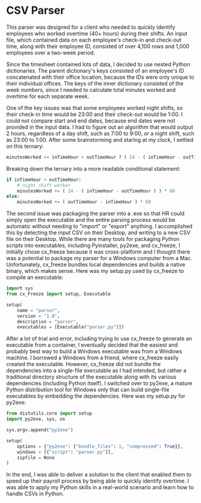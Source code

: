 <!-- https://pyoxidizer.readthedocs.io/en/stable/comparisons.html -->

# CSV Parser

This parser was designed for a client who needed to quickly identify employees who worked overtime (40+ hours) during their shifts. An input file, which contained data on each employee's check-in and check-out time, along with their employee ID, consisted of over 4,100 rows and 1,000 employees over a two-week period.

Since the timesheet contained lots of data, I decided to use nested Python dictionaries. The parent dictionary's keys consisted of an employee's ID concatenated with their office location, because the IDs were only unique to their individual offices. The keys of the inner dictionary consisted of the week numbers, since I needed to calculate total minutes worked and overtime for each separate week.

One of the key issues was that some employees worked night shifts, so their check-in time would be 23:00 and their check-out would be 1:00. I could not compare start and end dates, because end dates were not provided in the input data. I had to figure out an algorithm that would output 2 hours, regardless of a day shift, such as 7:00 to 9:00, or a night shift, such as 23:00 to 1:00. After some brainstorming and staring at my clock, I settled on this ternary:

```python
minutesWorked += inTimeHour > outTimeHour ? ( 24 - ( inTimeHour - outTimeHour ) ) * 60 : ( outTimeHour - inTimeHour ) * 60
```

Breaking down the ternary into a more readable conditional statement:

```python
if inTimeHour > outTimeHour:
    # night shift worker
    minutesWorked += ( 24 - ( inTimeHour - outTimeHour ) ) * 60
else:
    minutesWorked += ( outTimeHour - inTimeHour ) * 60
```

The second issue was packaging the parser into a .exe so that HR could simply open the executable and the entire parsing process would be automatic without needing to "import" or "export" anything. I accomplished this by detecting the input CSV on their Desktop, and writing to a new CSV file on their Desktop. While there are many tools for packaging Python scripts into executables, including Pyinstaller, py2exe, and cx\_freeze, I initially chose cx\_freeze because it was cross-platform and I thought there was a potential to package my parser for a Windows computer from a Mac. Unfortunately, cx\_freeze bundles local dependencies and builds a native binary, which makes sense. Here was my setup.py used by cx\_freeze to compile an executable:

```python
import sys
from cx_Freeze import setup, Executable

setup(
    name = "parser",
    version = "1.0",
    description = "parser",
    executables = [Executable("parser.py")])
```

After a lot of trial and error, including trying to use cx\_freeze to generate an executable from a container, I eventually decided that the easiest and probably best way to build a Windows executable was from a Windows machine. I borrowed a Windows from a friend, where cx\_freeze easily created the executable. However, cx\_freeze did not bundle the dependencies into a single-file executable as I had intended, but rather a traditional directory structure of the executable along with its various dependencies (including Python itself). I switched over to py2exe, a mature Python distribution tool for Windows only that can build single-file executables by embedding the dependencies. Here was my setup.py for py2exe:

```python
from distutils.core import setup
import py2exe, sys, os

sys.argv.append("py2exe")

setup(
    options = {"py2exe": {"bundle_files": 1, "compressed": True}},
    windows = [{"script": "parser.py"}],
    zipfile = None
)
```

In the end, I was able to deliver a solution to the client that enabled them to speed up their payroll process by being able to quickly identify overtime. I was able to apply my Python skills in a real-world scenario and learn how to handle CSVs in Python.
